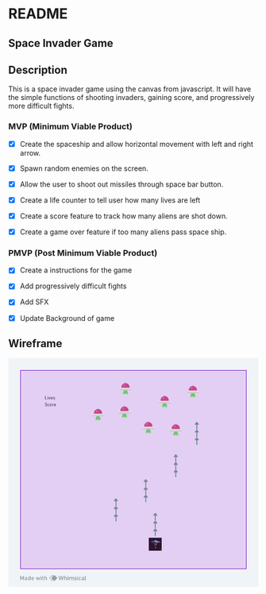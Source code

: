 # README

## Space Invader Game

## Description
This is a space invader game using the canvas from javascript. It will have the simple functions of shooting invaders, gaining score, and progressively more difficult fights.

### MVP (Minimum Viable Product)

- [x] Create the spaceship and allow horizontal movement with left and right arrow.

- [x] Spawn random enemies on the screen.

- [x] Allow the user to shoot out missiles through space bar button.

- [x] Create a life counter to tell user how many lives are left

- [x] Create a score feature to track how many aliens are shot down.

- [x] Create a game over feature if too many aliens pass space ship.

### PMVP (Post Minimum Viable Product)

- [x] Create a instructions for the game

- [x] Add progressively difficult fights

- [x] Add SFX

- [x] Update Background of game

## Wireframe

![Alt text](image.png)